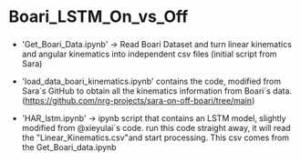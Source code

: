 # Boari_LSTM_On_vs_Off

###
- 'Get_Boari_Data.ipynb' -> Read Boari Dataset and turn linear kinematics and angular kinematics into independent csv files (initial script from Sara)
- 'load_data_boari_kinematics.ipynb' contains the code, modified from Sara´s GitHub to obtain all the kinematics information from Boari´s data. (https://github.com/nrg-projects/sara-on-off-boari/tree/main)

- 'HAR_lstm.ipynb' -> ipynb script that contains an LSTM model, slightly modified from @xieyulai´s code. run this code straight away, it will read the "Linear_Kinematics.csv"and start processing. This csv comes from the Get_Boari_data.ipynb

